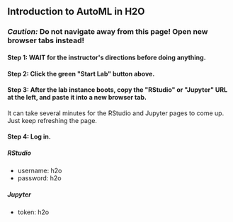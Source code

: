 ## Introduction to AutoML in H2O

### ***Caution:***  Do not navigate away from this page!  Open new browser tabs instead!

#### Step 1:  WAIT for the instructor's directions before doing anything.

#### Step 2:  Click the green "Start Lab" button above.

#### Step 3:  After the lab instance boots, copy the "RStudio" or "Jupyter" URL at the left, and paste it into a new browser tab.

It can take several minutes for the RStudio and Jupyter pages to come up.  Just keep refreshing the page.

#### Step 4:  Log in.

##### RStudio

* username:  h2o
* password:  h2o

##### Jupyter

* token:  h2o

